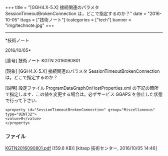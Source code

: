﻿+++
title = "[GGH4.X-5.X] 接続関連のパラメタ SessionTimeoutBrokenConnection は，どこで指定するのか？"
date = "2016-10-05"
ttags = ["技術ノート"]
tcategories = ["tech"]
banner = "img/technote.jpg"
+++

-----------------------------------------------------------------------------------------------------------------------------

*技術ノート

2016/10/05*


[番号]
技術ノート KGTN 2016090801

[現象]
[GGH4.X-5.X] 接続関連のパラメタ SessionTimeoutBrokenConnection
は，どこで指定するのか？

[説明]
設定ファイル ProgramDataGraphOnHostProperties.xml
の下記の箇所で指定します．この値を変更する場合は，必ずサービス GGAPS
を停止した状態で行って下さい．

    <property id="SessionTimeoutBrokenConnection" group="Miscellaneous" type="UINT32">
    <value>0</value>
    </property>


### ファイル

 
 


[KGTN2016090801.pdf](http://techreport.kitasp.net/attachments/download/3051/KGTN2016090801.pdf)
 [(59.6 KB)] [kitasp 技術センター, 2016/10/05
14:46]


 


 

